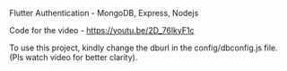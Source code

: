 Flutter Authentication - MongoDB, Express, Nodejs

Code for the video - https://youtu.be/2D_76lkyF1c

To use this project, kindly change the dburl in the config/dbconfig.js file. (Pls watch video for better clarity).
